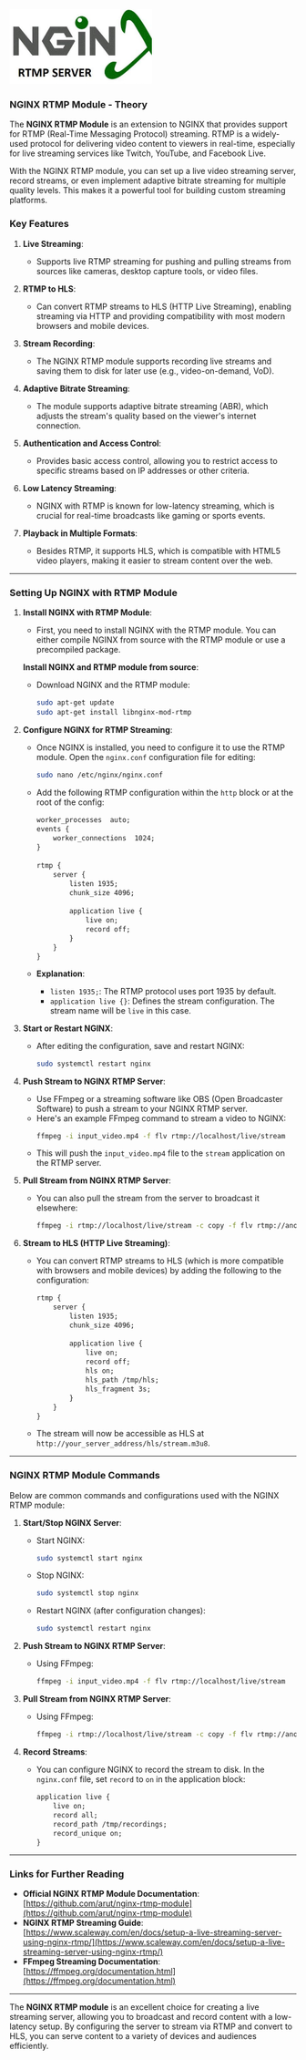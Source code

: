 <img src="assets/image.png" alt="NGINX RTMP" width="250" >

### **NGINX RTMP Module - Theory**

The **NGINX RTMP Module** is an extension to NGINX that provides support for RTMP (Real-Time Messaging Protocol) streaming. RTMP is a widely-used protocol for delivering video content to viewers in real-time, especially for live streaming services like Twitch, YouTube, and Facebook Live.

With the NGINX RTMP module, you can set up a live video streaming server, record streams, or even implement adaptive bitrate streaming for multiple quality levels. This makes it a powerful tool for building custom streaming platforms.

### **Key Features**

1. **Live Streaming**:
   - Supports live RTMP streaming for pushing and pulling streams from sources like cameras, desktop capture tools, or video files.

2. **RTMP to HLS**:
   - Can convert RTMP streams to HLS (HTTP Live Streaming), enabling streaming via HTTP and providing compatibility with most modern browsers and mobile devices.

3. **Stream Recording**:
   - The NGINX RTMP module supports recording live streams and saving them to disk for later use (e.g., video-on-demand, VoD).

4. **Adaptive Bitrate Streaming**:
   - The module supports adaptive bitrate streaming (ABR), which adjusts the stream's quality based on the viewer's internet connection.

5. **Authentication and Access Control**:
   - Provides basic access control, allowing you to restrict access to specific streams based on IP addresses or other criteria.

6. **Low Latency Streaming**:
   - NGINX with RTMP is known for low-latency streaming, which is crucial for real-time broadcasts like gaming or sports events.

7. **Playback in Multiple Formats**:
   - Besides RTMP, it supports HLS, which is compatible with HTML5 video players, making it easier to stream content over the web.

---

### **Setting Up NGINX with RTMP Module**

1. **Install NGINX with RTMP Module**:
   - First, you need to install NGINX with the RTMP module. You can either compile NGINX from source with the RTMP module or use a precompiled package.

   **Install NGINX and RTMP module from source**:
   - Download NGINX and the RTMP module:
     ```bash
     sudo apt-get update
     sudo apt-get install libnginx-mod-rtmp
     ```
   
2. **Configure NGINX for RTMP Streaming**:
   - Once NGINX is installed, you need to configure it to use the RTMP module. Open the `nginx.conf` configuration file for editing:
     ```bash
     sudo nano /etc/nginx/nginx.conf
     ```
   
   - Add the following RTMP configuration within the `http` block or at the root of the config:
     ```nginx
     worker_processes  auto;
     events {
         worker_connections  1024;
     }

     rtmp {
         server {
             listen 1935;
             chunk_size 4096;

             application live {
                 live on;
                 record off;
             }
         }
     }
     ```

   - **Explanation**:
     - `listen 1935;`: The RTMP protocol uses port 1935 by default.
     - `application live {}`: Defines the stream configuration. The stream name will be `live` in this case.

3. **Start or Restart NGINX**:
   - After editing the configuration, save and restart NGINX:
     ```bash
     sudo systemctl restart nginx
     ```

4. **Push Stream to NGINX RTMP Server**:
   - Use FFmpeg or a streaming software like OBS (Open Broadcaster Software) to push a stream to your NGINX RTMP server.
   - Here's an example FFmpeg command to stream a video to NGINX:
     ```bash
     ffmpeg -i input_video.mp4 -f flv rtmp://localhost/live/stream
     ```
   - This will push the `input_video.mp4` file to the `stream` application on the RTMP server.

5. **Pull Stream from NGINX RTMP Server**:
   - You can also pull the stream from the server to broadcast it elsewhere:
     ```bash
     ffmpeg -i rtmp://localhost/live/stream -c copy -f flv rtmp://another_server/live/stream
     ```

6. **Stream to HLS (HTTP Live Streaming)**:
   - You can convert RTMP streams to HLS (which is more compatible with browsers and mobile devices) by adding the following to the configuration:
     ```nginx
     rtmp {
         server {
             listen 1935;
             chunk_size 4096;

             application live {
                 live on;
                 record off;
                 hls on;
                 hls_path /tmp/hls;
                 hls_fragment 3s;
             }
         }
     }
     ```
   - The stream will now be accessible as HLS at `http://your_server_address/hls/stream.m3u8`.

---

### **NGINX RTMP Module Commands**

Below are common commands and configurations used with the NGINX RTMP module:

1. **Start/Stop NGINX Server**:
   - Start NGINX:
     ```bash
     sudo systemctl start nginx
     ```
   - Stop NGINX:
     ```bash
     sudo systemctl stop nginx
     ```
   - Restart NGINX (after configuration changes):
     ```bash
     sudo systemctl restart nginx
     ```

2. **Push Stream to NGINX RTMP Server**:
   - Using FFmpeg:
     ```bash
     ffmpeg -i input_video.mp4 -f flv rtmp://localhost/live/stream
     ```

3. **Pull Stream from NGINX RTMP Server**:
   - Using FFmpeg:
     ```bash
     ffmpeg -i rtmp://localhost/live/stream -c copy -f flv rtmp://another_server/live/stream
     ```

4. **Record Streams**:
   - You can configure NGINX to record the stream to disk. In the `nginx.conf` file, set `record` to `on` in the application block:
     ```nginx
     application live {
         live on;
         record all;
         record_path /tmp/recordings;
         record_unique on;
     }
     ```

---

### **Links for Further Reading**

- **Official NGINX RTMP Module Documentation**: [https://github.com/arut/nginx-rtmp-module](https://github.com/arut/nginx-rtmp-module)
- **NGINX RTMP Streaming Guide**: [https://www.scaleway.com/en/docs/setup-a-live-streaming-server-using-nginx-rtmp/](https://www.scaleway.com/en/docs/setup-a-live-streaming-server-using-nginx-rtmp/)
- **FFmpeg Streaming Documentation**: [https://ffmpeg.org/documentation.html](https://ffmpeg.org/documentation.html)

---

The **NGINX RTMP module** is an excellent choice for creating a live streaming server, allowing you to broadcast and record content with a low-latency setup. By configuring the server to stream via RTMP and convert to HLS, you can serve content to a variety of devices and audiences efficiently.